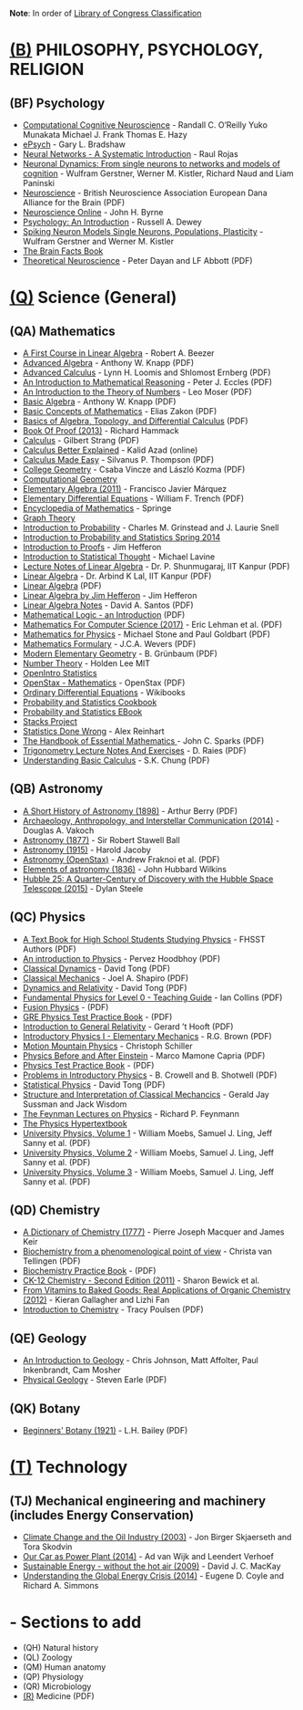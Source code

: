**Note**: In order of [Library of Congress Classification](http://www.loc.gov/catdir/cpso/lcco/)


# [(B)](https://www.loc.gov/aba/cataloging/classification/lcco/lcco_b.pdf)  PHILOSOPHY, PSYCHOLOGY, RELIGION

## (BF) Psychology

* [Computational Cognitive Neuroscience](https://github.com/CompCogNeuro/ed4) - Randall C. O’Reilly Yuko Munakata Michael J. Frank Thomas E. Hazy
* [ePsych](https://epsych.msstate.edu) - Gary L. Bradshaw
* [Neural Networks - A Systematic Introduction](http://page.mi.fu-berlin.de/rojas/neural/) - Raul Rojas
* [Neuronal Dynamics: From single neurons to networks and models of cognition](https://neuronaldynamics.epfl.ch) - Wulfram Gerstner, Werner M. Kistler, Richard Naud and Liam Paninski
* [Neuroscience](https://www.bna.org.uk/static/uploads/resources/BNA_English.pdf) - British Neuroscience Association European Dana Alliance for the Brain (PDF)
* [Neuroscience Online](https://nba.uth.tmc.edu/neuroscience/) - John H. Byrne
* [Psychology: An Introduction](https://www.psywww.com/intropsych) - Russell A. Dewey
* [Spiking Neuron Models Single Neurons, Populations, Plasticity](https://lcnwww.epfl.ch/gerstner/SPNM/) - Wulfram Gerstner and Werner M. Kistler
* [The Brain Facts Book](https://www.brainfacts.org/The-Brain-Facts-Book)
* [Theoretical Neuroscience](http://www.gatsby.ucl.ac.uk/~lmate/biblio/dayanabbott.pdf) - Peter Dayan and LF Abbott (PDF)


# [(Q)](https://www.loc.gov/aba/cataloging/classification/lcco/lcco_q.pdf) Science (General)

## (QA) Mathematics

* [A First Course in Linear Algebra](http://linear.ups.edu) - Robert A. Beezer
* [Advanced Algebra](http://www.math.stonybrook.edu/~aknapp/download/a2-alg-inside.pdf) - Anthony W. Knapp (PDF)
* [Advanced Calculus](http://www.oercommons.org/courses/advanced-calculus/view) - Lynn H. Loomis and Shlomost Ernberg (PDF)
* [An Introduction to Mathematical Reasoning](http://www.maths.manchester.ac.uk/~nige/IMRpartI.pdf) - Peter J. Eccles (PDF)
* [An Introduction to the Theory of Numbers](http://www.trillia.com/moser-number.html) - Leo Moser (PDF)
* [Basic Algebra](http://www.math.stonybrook.edu/~aknapp/download/b2-alg-inside.pdf) - Anthony W. Knapp (PDF)
* [Basic Concepts of Mathematics](http://www.trillia.com/dA/zakon-basic-a4-one.pdf) - Elias Zakon (PDF)
* [Basics of Algebra, Topology, and Differential Calculus](http://www.cis.upenn.edu/~jean/math-basics.pdf) (PDF)
* [Book Of Proof (2013)](http://www.people.vcu.edu/~rhammack/BookOfProof) - Richard Hammack
* [Calculus](https://ocw.mit.edu/ans7870/resources/Strang/Edited/Calculus/Calculus.pdf) - Gilbert Strang (PDF)
* [Calculus Better Explained](https://betterexplained.com/calculus/) - Kalid Azad (online)
* [Calculus Made Easy](http://www.gutenberg.org/ebooks/33283) - Silvanus P. Thompson (PDF)
* [College Geometry](http://math.unideb.hu/media/vincze-csaba/collegegeom-main-1.pdf) - Csaba Vincze and László Kozma (PDF)
* [Computational Geometry](http://web.mit.edu/hyperbook/Patrikalakis-Maekawa-Cho/)
* [Elementary Algebra (2011)](http://www.mathhands.com/046) - Francisco Javier Márquez
* [Elementary Differential Equations](http://ramanujan.math.trinity.edu/wtrench/texts/TRENCH_DIFF_EQNS_I.PDF) - William F. Trench (PDF)
* [Encyclopedia of Mathematics](https://www.encyclopediaofmath.org/index.php/Special:AllPages) - Springe
* [Graph Theory](http://compalg.inf.elte.hu/~tony/Oktatas/TDK/FINAL/)
* [Introduction to Probability](http://www.dartmouth.edu/~chance/teaching_aids/books_articles/probability_book/book.html) - Charles M. Grinstead and J. Laurie Snell
* [Introduction to Probability and Statistics Spring 2014](http://ocw.mit.edu/courses/mathematics/18-05-introduction-to-probability-and-statistics-spring-2014/)
* [Introduction to Proofs](http://joshua.smcvt.edu/proofs/) - Jim Hefferon
* [Introduction to Statistical Thought](http://people.math.umass.edu/~lavine/Book/book.html) - Michael Lavine
* [Lecture Notes of Linear Algebra](http://home.iitk.ac.in/~psraj/mth102/lecture_notes.html) - Dr. P. Shunmugaraj, IIT Kanpur (PDF)
* [Linear Algebra](http://home.iitk.ac.in/~arlal/book/nptel/pdf/booklinear.html) - Dr. Arbind K Lal, IIT Kanpur (PDF)
* [Linear Algebra](https://www.math.ucdavis.edu/~linear/linear-guest.pdf) (PDF)
* [Linear Algebra by Jim Hefferon](http://joshua.smcvt.edu/linearalgebra) - Jim Hefferon
* [Linear Algebra Notes](http://scipp.ucsc.edu/~haber/ph116A/new_linearalgebra.pdf) - David A. Santos (PDF)
* [Mathematical Logic - an Introduction](http://www.ii.uib.no/~michal/und/i227/book/book.pdf) (PDF)
* [Mathematics For Computer Science (2017)](https://courses.csail.mit.edu/6.042/spring17/mcs.pdf) - Eric Lehman et al. (PDF)
* [Mathematics for Physics](http://www.goldbart.gatech.edu/PostScript/MS_PG_book/bookmaster.pdf) - Michael Stone and Paul Goldbart (PDF)
* [Mathematics Formulary](https://johanw.home.xs4all.nl/math.pdf) - J.C.A. Wevers (PDF)
* [Modern Elementary Geometry](https://digital.lib.washington.edu/researchworks/bitstream/handle/1773/15592/Lectures_of_polygons_%20BG_1997.pdf?sequence=1) - B. Grünbaum (PDF)
* [Number Theory](https://github.com/holdenlee/number-theory) - Holden Lee MIT
* [OpenIntro Statistics](https://www.openintro.org/stat/textbook.php)
* [OpenStax - Mathematics](https://openstax.org/subjects/math) - OpenStax (PDF)
* [Ordinary Differential Equations](https://en.wikibooks.org/wiki/Ordinary_Differential_Equations) - Wikibooks
* [Probability and Statistics Cookbook](http://statistics.zone)
* [Probability and Statistics EBook](http://wiki.stat.ucla.edu/socr/index.php/Probability_and_statistics_EBook)
* [Stacks Project](http://stacks.math.columbia.edu)
* [Statistics Done Wrong](http://www.statisticsdonewrong.com) - Alex Reinhart
* [The Handbook of Essential Mathematics ](https://florida.theorangegrove.org/og/file/3a8c652c-11d0-e967-95fb-b5bbae2586d6/1/math_handbook.pdf) - John C. Sparks (PDF)
* [Trigonometry Lecture Notes And Exercises](http://pages.uoregon.edu/raies/Teaching%20Documents/Math%20112%20-%20Spring%202014/Lecture_Notes.pdf) - D. Raies (PDF)
* [Understanding Basic Calculus](http://www.math.nagoya-u.ac.jp/~richard/teaching/f2015/BasicCalculus.pdf) - S.K. Chung (PDF)


## (QB) Astronomy

* [A Short History of Astronomy (1898)](https://ia601408.us.archive.org/16/items/shorthistoryofas025511mbp/shorthistoryofas025511mbp.pdf) - Arthur Berry (PDF)
* [Archaeology, Anthropology, and Interstellar Communication (2014)](https://unglue.it/work/139785/) - Douglas A. Vakoch
* [Astronomy (1877)](https://unglue.it/work/81942/) - Sir Robert Stawell Ball 
* [Astronomy (1915)](https://unglue.it/work/81943/) - Harold Jacoby
* [Astronomy (OpenStax)](https://openstax.org/details/books/astronomy) - Andrew Fraknoi et al. (PDF)
* [Elements of astronomy (1836)](https://unglue.it/work/81958/) - John Hubbard Wilkins
* [Hubble 25: A Quarter-Century of Discovery with the Hubble Space Telescope (2015)](https://unglue.it/work/145858/) - Dylan Steele


## (QC) Physics

* [A Text Book for High School Students Studying Physics](http://ftp.igh.cnrs.fr/pub/nongnu//fhsst/Physics_Grade_10-12.pdf) - FHSST Authors (PDF)
* [An introduction to Physics](http://eacpe.org/content/uploads/2014/01/PHYSICS-101.pdf) - Pervez Hoodbhoy (PDF)
* [Classical Dynamics](http://www.damtp.cam.ac.uk/user/tong/dynamics/clas.pdf) - David Tong (PDF)
* [Classical Mechanics](http://www.physics.rutgers.edu/ugrad/494/bookr03D.pdf) - Joel A. Shapiro (PDF)
* [Dynamics and Relativity](http://www.damtp.cam.ac.uk/user/tong/relativity/dynrel.pdf) - David Tong (PDF)
* [Fundamental Physics for Level 0 - Teaching Guide](https://oup.com.pk/media/teaching-guides/Fundamental%20Biology%20Physics%20Chemistry/Fundamental%20Physics%20for%20O%20Level%20Teaching%20Guide.pdf) - Ian Collins (PDF)
* [Fusion Physics](https://www-pub.iaea.org/MTCD/Publications/PDF/Pub1562_web.pdf) - (PDF)
* [GRE Physics Test Practice Book](https://www.ets.org/s/gre/pdf/practice_book_physics.pdf) - (PDF)
* [Introduction to General Relativity](http://www.staff.science.uu.nl/~hooft101/lectures/genrel_2013.pdf) - Gerard ’t Hooft (PDF)
* [Introductory Physics I - Elementary Mechanics](https://webhome.phy.duke.edu/~rgb/Class/intro_physics_1/intro_physics_1.pdf) - R.G. Brown (PDF)
* [Motion Mountain Physics](http://www.motionmountain.net) - Christoph Schiller
* [Physics Before and After Einstein](http://www.dmi.unipg.it/mamone/pubb/PBAE.pdf) - Marco Mamone Capria (PDF)
* [Physics Test Practice Book](https://www.physics.ohio-state.edu/undergrad/greStuff/exam_GR9677.pdf) - (PDF)
* [Problems in Introductory Physics](http://www.lightandmatter.com/problems/problems.pdf) - B. Crowell and B. Shotwell (PDF)
* [Statistical Physics](http://www.damtp.cam.ac.uk/user/tong/statphys/sp.pdf) - David Tong (PDF)
* [Structure and Interpretation of Classical Mechancics](https://mitpress.mit.edu/sites/default/files/titles/content/sicm_edition_2/book.html) - Gerald Jay Sussman and Jack Wisdom
* [The Feynman Lectures on Physics](http://feynmanlectures.caltech.edu) - Richard P. Feynmann
* [The Physics Hypertextbook](https://physics.info)
* [University Physics, Volume 1](https://openstax.org/details/books/university-physics-volume-1) - William Moebs, Samuel J. Ling, Jeff Sanny et al. (PDF)
* [University Physics, Volume 2](https://openstax.org/details/books/university-physics-volume-2) - William Moebs, Samuel J. Ling, Jeff Sanny et al. (PDF)
* [University Physics, Volume 3](https://openstax.org/details/books/university-physics-volume-3) - William Moebs, Samuel J. Ling, Jeff Sanny et al. (PDF)


## (QD) Chemistry

* [A Dictionary of Chemistry (1777)](https://unglue.it/work/140195/) - Pierre Joseph Macquer and James Keir
* [Biochemistry from a phenomenological point of view](http://www.louisbolk.org/downloads/1282.pdf) - Christa van Tellingen (PDF)
* [Biochemistry Practice Book](http://www.ets.org/s/gre/pdf/practice_book_biochem.pdf) - (PDF)
* [CK-12 Chemistry - Second Edition (2011)](https://unglue.it/work/140345/) - Sharon Bewick et al.
* [From Vitamins to Baked Goods: Real Applications of Organic Chemistry (2012)](https://unglue.it/work/145870/) - Kieran Gallagher and Lizhi Fan
* [Introduction to Chemistry](https://unglue.it/download_ebook/54777/) - Tracy Poulsen (PDF)


## (QE) Geology

* [An Introduction to Geology](http://opengeology.org/textbook/) - Chris Johnson, Matt Affolter, Paul Inkenbrandt, Cam Mosher
* [Physical Geology](https://opentextbc.ca/geology/open/download?type=pdf) - Steven Earle (PDF)


## (QK) Botany

* [Beginners' Botany (1921)](http://ia801405.us.archive.org/5/items/beginners21west00bailuoft/beginners21west00bailuoft.pdf) - L.H. Bailey (PDF)


# [(T)](http://www.loc.gov/aba/cataloging/classification/lcco/lcco_t.pdf) Technology

## (TJ) Mechanical engineering and machinery (includes Energy Conservation)

* [Climate Change and the Oil Industry (2003)](https://unglue.it/work/138838/) - Jon Birger Skjaerseth and Tora Skodvin
* [Our Car as Power Plant (2014)](https://unglue.it/work/129373/) - Ad van Wijk and Leendert Verhoef 
* [Sustainable Energy - without the hot air (2009)](https://unglue.it/work/140777/) - David J. C. MacKay
* [Understanding the Global Energy Crisis (2014)](https://unglue.it/work/136212/) - Eugene D. Coyle and Richard A. Simmons


# - Sections to add

* (QH) Natural history
* (QL) Zoology
* (QM) Human anatomy
* (QP) Physiology
* (QR) Microbiology
* [(R)](http://www.loc.gov/aba/cataloging/classification/lcco/lcco_r.pdf) Medicine (PDF)



